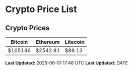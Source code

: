 # Crypto Price List

## Crypto Prices
| Bitcoin | Ethereum | Litecoin |
| ------- | -------- | -------- |
| $105146 | $2542.81 | $88.13 |
**Last Updated:** 2025-06-01 17:46 UTC
**Last Updated:** $DATE$
